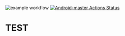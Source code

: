 ![example workflow](https://github.com/florian-hild-1/Test01/actions/workflows/check-ansible-syntax/badge.svg)
[![Android-master Actions Status](https://github.com/florian-hild-1/Test01/workflows/check-ansible-syntax/badge.svg)](https://github.com/florian-hild-1/Test01/actions)

TEST
=========
